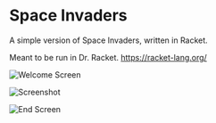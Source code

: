 # Space Invaders

A simple version of Space Invaders, written in Racket.

Meant to be run in Dr. Racket. https://racket-lang.org/

![Welcome Screen](https://github.com/applejax/space-invaders/images/welcome-screen.png "Welcome Screen")

![Screenshot](https://github.com/applejax/space-invaders/images/screenshot.png "Screenshot")

![End Screen](https://github.com/applejax/space-invaders/images/end-screen.png "End Screen")
